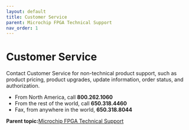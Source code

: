 ```yaml
---
layout: default
title: Customer Service
parent: Microchip FPGA Technical Support
nav_order: 1
---
```

# Customer Service

Contact Customer Service for non-technical product support, such as product pricing, product upgrades, update information, order status, and authorization.

-   From North America, call **800.262.1060**
-   From the rest of the world, call **650.318.4460**
-   Fax, from anywhere in the world, **650.318.8044**

**Parent topic:**[Microchip FPGA Technical Support](GUID-F9CF799C-7DEB-461F-9D6C-2A3F3C910ACF.md)

